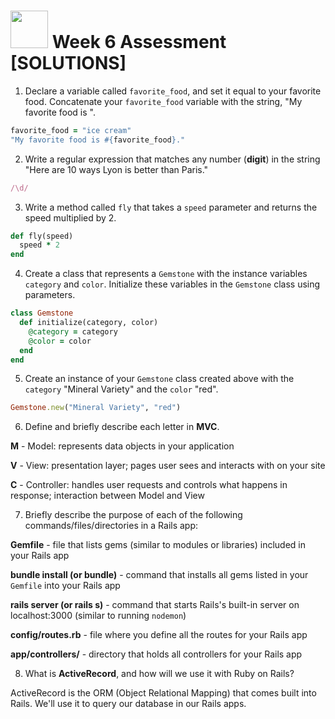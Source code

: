 # <img src="https://cloud.githubusercontent.com/assets/7833470/10899314/63829980-8188-11e5-8cdd-4ded5bcb6e36.png" height="60"> Week 6 Assessment [SOLUTIONS]

1. Declare a variable called `favorite_food`, and set it equal to your favorite food. Concatenate your `favorite_food` variable with the string, "My favorite food is ".

  ```ruby
  favorite_food = "ice cream"
  "My favorite food is #{favorite_food}."
  ```

2. Write a regular expression that matches any number (**digit**) in the string "Here are 10 ways Lyon is better than Paris."

  ```ruby
  /\d/
  ```

3. Write a method called `fly` that takes a `speed` parameter and returns the speed multiplied by 2.

  ```ruby
  def fly(speed)
    speed * 2
  end
  ```

4. Create a class that represents a `Gemstone` with the instance variables `category` and `color`. Initialize these variables in the `Gemstone` class using parameters.

  ```ruby
  class Gemstone
    def initialize(category, color)
      @category = category
      @color = color
    end
  end
  ```

5. Create an instance of your `Gemstone` class created above with the `category` "Mineral Variety" and the `color` "red".

  ```ruby
  Gemstone.new("Mineral Variety", "red")
  ```

6. Define and briefly describe each letter in **MVC**.

  **M** - Model: represents data objects in your application

  **V** - View: presentation layer; pages user sees and interacts with on your site

  **C** - Controller: handles user requests and controls what happens in response; interaction between Model and View

7. Briefly describe the purpose of each of the following commands/files/directories in a Rails app:

  **Gemfile** - file that lists gems (similar to modules or libraries) included in your Rails app

  **bundle install (or bundle)** - command that installs all gems listed in your `Gemfile` into your Rails app

  **rails server (or rails s)** - command that starts Rails's built-in server on localhost:3000 (similar to running `nodemon`)

  **config/routes.rb** - file where you define all the routes for your Rails app

  **app/controllers/** - directory that holds all controllers for your Rails app

8. What is **ActiveRecord**, and how will we use it with Ruby on Rails?

  ActiveRecord is the ORM (Object Relational Mapping) that comes built into Rails. We'll use it to query our database in our Rails apps.
